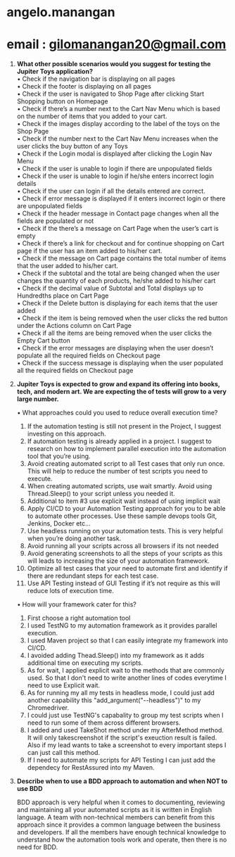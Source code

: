 # angelo.manangan
# email : gilomanangan20@gmail.com

1. <b>What other possible scenarios would you suggest for testing the Jupiter Toys application?</b> <br>
  •	Check if the navigation bar is displaying on all pages<br>
  •	Check if the footer is displaying on all pages<br>
  •	Check if the user is navigated to Shop Page after clicking Start Shopping button on Homepage<br>
  •	Check if there’s a number next to the Cart Nav Menu which is based on the number of items that you added to your cart.<br>
  •	Check if the images display according to the label of the toys on the Shop Page<br>
  •	Check if the number next to the Cart Nav Menu increases when the user clicks the buy button of any Toys<br>
  •	Check if the Login modal is displayed after clicking the Login Nav Menu<br>
  •	Check if the user is unable to login if there are unpopulated fields<br>
  •	Check if the user is unable to login if he/she enters incorrect login details<br>
  •	 Check if the user can login if all the details entered are correct.<br>
  •	Check if error message is displayed if it enters incorrect login or there are unpopulated fields<br>
  •	Check if the header message in Contact page changes when all the fields are populated or not<br>
  •	Check if the there’s a message on Cart Page when the user’s cart is empty<br>
  •	Check if there’s a link for checkout and for continue shopping on Cart page if the user has an item added to his/her cart.<br>
  •	Check if the message on Cart page contains the total number of items that the user added to his/her cart.<br>
  •	Check if the subtotal and the total are being changed when the user changes the quantity of each products, he/she added to his/her cart<br>
  •	Check if the decimal value of Subtotal and Total displays up to Hundredths place on Cart Page <br>
  •	Check if the Delete button is displaying for each items that the user added<br>
  •	 Check if the item is being removed when the user clicks the red button under the Actions column on Cart Page<br>
  •	 Check if all the items are being removed when the user clicks the Empty Cart button<br>
  •	 Check if the error messages are displaying when the user doesn’t populate all the required fields on Checkout page<br>
  •	 Check if the success message is displaying when the user populated all the required fields on Checkout page<br>

2. <b>Jupiter Toys is expected to grow and expand its offering into books, tech, and modern art. We are expecting the of tests will grow to a very large number.</b><br>
  
    •	What approaches could you used to reduce overall execution time? <br>
      1.	If the automation testing is still not present in the Project, I suggest investing on this approach.<br>
      2.	If automation testing is already applied in a project. I suggest to research on how to implement parallel execution into the automation tool that you’re using.<br>
      3.	Avoid creating automated script to all Test cases that only run once. This will help to reduce the number of test scripts you need to execute.<br>
      4.	When creating automated scripts, use wait smartly. Avoid using Thread.Sleep() to your script unless you needed it.<br>
      5.  Additional to item #3 use explicit wait instead of using implicit wait<br>
      6.	Apply CI/CD to your Automation Testing approach for you to be able to automate other processes. Use these sample devops tools Git, Jenkins, Docker etc...<br>
      7.	Use headless running on your automation tests. This is very helpful when you’re doing another task.<br>
      8.	Avoid running all your scripts across all browsers if its not needed<br>
      9.	Avoid generating screenshots to all the steps of your scripts as this will leads to increasing the size of your automation framework.<br>
      10.	Optimize all test cases that your need to automate first and identify if there are redundant steps for each test case.<br>
      11.	Use API Testing instead of GUI Testing if it’s not require as this will reduce lots of execution time.<br>
  
   •	How will your framework cater for this?<br>
      1.	First choose a right automation tool<br>
      2.	I used TestNG to my automation framework as it provides parallel execution.<br>
      3.	I used Maven project so that I can easily integrate my framework into CI/CD.<br>
      4.	I avoided adding Thead.Sleep() into my framework as it adds additional time on executing my scripts.<br>
      5.	As for wait, I applied explicit wait to the methods that are commonly used. So that I don't need to write another lines of codes everytime I need to use Explicit wait.<br>
      6.	As for running my all my tests in headless mode, I could just add another capability this "add_argument("--headless")" to my Chromedriver.<br>
      7.	I could just use TestNG's capabality to group my test scripts when I need to run some of them across different browsers.<br>
      8.	I added and used TakeShot method under my AfterMethod method. It will only takescreenshot if the script's exeuction result is failed. Also if my lead wants to take a screenshot to every important steps I can just call this method.<br>
      9.	If I need to automate my scripts for API Testing I can just add the dependecy for RestAssured into my Maven.<br>
      

3. <b>Describe when to use a BDD approach to automation and when NOT to use BDD</b><br>

      BDD approach is very helpful when it comes to documenting, reviewing and maintaining all your automated scripts as it is written in English language.
A team with non-technical members can benefit from this approach since it provides a common language between the business and developers.
If all the members have enough technical knowledge to understand how the automation tools work and operate, then there is no need for BDD.
